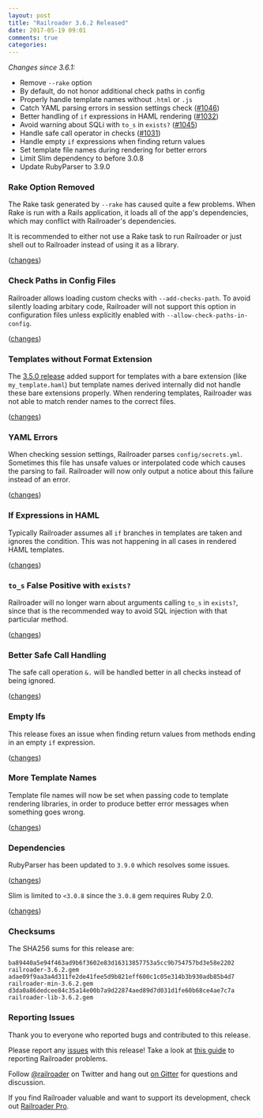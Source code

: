 ```yaml
---
layout: post
title: "Railroader 3.6.2 Released"
date: 2017-05-19 09:01
comments: true
categories: 
---
```


*Changes since 3.6.1:*

* Remove `--rake` option
* By default, do not honor additional check paths in config
* Properly handle template names without `.html` or `.js`
* Catch YAML parsing errors in session settings check ([#1046](https://github.com/presidentbeef/railroader/issues/1046))
* Better handling of `if` expressions in HAML rendering ([#1032](https://github.com/presidentbeef/railroader/issues/1032))
* Avoid warning about SQLi with `to_s` in `exists?` ([#1045](https://github.com/presidentbeef/railroader/issues/1045))
* Handle safe call operator in checks ([#1031](https://github.com/presidentbeef/railroader/issues/1031))
* Handle empty `if` expressions when finding return values
* Set template file names during rendering for better errors
* Limit Slim dependency to before 3.0.8
* Update RubyParser to 3.9.0

### Rake Option Removed

The Rake task generated by `--rake` has caused quite a few problems. When Rake is run with a Rails application, it loads all of the app's dependencies, which may conflict with Railroader's dependencies.

It is recommended to either not use a Rake task to run Railroader or just shell out to Railroader instead of using it as a library.

([changes](https://github.com/presidentbeef/railroader/pull/1038))

### Check Paths in Config Files

Railroader allows loading custom checks with `--add-checks-path`.
To avoid silently loading arbitary code, Railroader will not support this option in configuration files unless explicitly enabled with `--allow-check-paths-in-config`.

([changes](https://github.com/presidentbeef/railroader/pull/1052))

### Templates without Format Extension

The [3.5.0 release](http://railroaderscanner.org/blog/2017/01/31/railroader-3-dot-5-0-released/) added support for templates with a bare extension (like `my_template.haml`) but template names derived internally did not handle these bare extensions properly. When rendering templates, Railroader was not able to match render names to the correct files.

([changes](https://github.com/presidentbeef/railroader/pull/1041))

### YAML Errors

When checking session settings, Railroader parses `config/secrets.yml`. Sometimes this file has unsafe values or interpolated code which causes the parsing to fail. Railroader will now only output a notice about this failure instead of an error.

([changes](https://github.com/presidentbeef/railroader/pull/1047))

### If Expressions in HAML

Typically Railroader assumes all `if` branches in templates are taken and ignores the condition. This was not happening in all cases in rendered HAML templates.

([changes](https://github.com/presidentbeef/railroader/pull/1035/files))

### `to_s` False Positive with `exists?`

Railroader will no longer warn about arguments calling `to_s` in `exists?`, since that is the recommended way to avoid SQL injection with that particular method.

([changes](https://github.com/presidentbeef/railroader/pull/1049))

### Better Safe Call Handling

The safe call operation `&.` will be handled better in all checks instead of being ignored.

([changes](https://github.com/presidentbeef/railroader/pull/1033))

### Empty Ifs

This release fixes an issue when finding return values from methods ending in an empty `if` expression.

([changes](https://github.com/presidentbeef/railroader/pull/1053))

### More Template Names

Template file names will now be set when passing code to template rendering libraries, in order to produce better error messages when something goes wrong.

([changes](https://github.com/presidentbeef/railroader/pull/1042))

### Dependencies

RubyParser has been updated to `3.9.0` which resolves some issues.

([changes](https://github.com/presidentbeef/railroader/pull/1048))

Slim is limited to `<3.0.8` since the `3.0.8` gem requires Ruby 2.0.

([changes](https://github.com/presidentbeef/railroader/pull/1050))


### Checksums

The SHA256 sums for this release are:

    ba89440a5e94f463ad9b6f3602e83d16313857753a5cc9b754757bd3e58e2202  railroader-3.6.2.gem
    adae09f9aa3a4d311fe2de41fee5d9b821eff600c1c05e314b3b930adb85b4d7  railroader-min-3.6.2.gem
    d3da0a86dedcee84c35a14e00b7a9d22874aed89d7d031d1fe60b68ce4ae7c7a  railroader-lib-3.6.2.gem

### Reporting Issues

Thank you to everyone who reported bugs and contributed to this release.

Please report any [issues](https://github.com/presidentbeef/railroader/issues) with this release! Take a look at [this guide](https://github.com/presidentbeef/railroader/wiki/How-to-Report-a-Railroader-Issue) to reporting Railroader problems.

Follow [@railroader](https://twitter.com/railroader) on Twitter and hang out [on Gitter](https://gitter.im/presidentbeef/railroader) for questions and discussion.

If you find Railroader valuable and want to support its development, check out [Railroader Pro](https://railroaderpro.com/).

